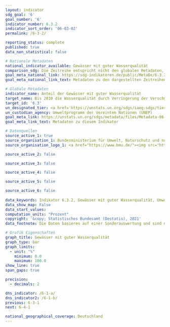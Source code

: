 ```yaml
---
layout: indicator    
sdg_goal: '6'    
goal_number: '6'    
indicator_number: 6.3.2    
indicator_sort_order: '06-03-02'    
permalink: /6-3-2/    

reporting_status: complete    
published: true    
data_non_statistical: false    

# Nationale Metadaten    
national_indicator_available: Gewässer mit guter Wasserqualität    
comparison_sdg: Die Zeitreihe entspricht nicht den globalen Metadaten, bietet aber zusätzliche Informationen.    
goal_meta_national_link: https://sdg-indikatoren.de/public/MetaDe/6.3.2.pdf    
goal_meta_national_link_text: Metadaten zu den dargestellten Zeitreihen    

# Globale Metadaten    
indicator_name: Anteil der Gewässer mit guter Wasserqualität    
target_name: Bis 2030 die Wasserqualität durch Verringerung der Verschmutzung, Beendigung des Einbringens und Minimierung der Freisetzung gefährlicher Chemikalien und Stoffe, Halbierung des Anteils unbehandelten Abwassers und eine beträchtliche Steigerung der Wiederaufbereitung und gefahrlosen Wiederverwendung weltweit verbessern    
target_id: '6.3'    
un_designated_tier: <a href='https://unstats.un.org/sdgs/iaeg-sdgs/tier-classification/' title='Klicken Sie hier um weitere Informationen zur UN-Tier-Klassifikation zu erhalten.'  target='_blank'>Tier II</a>    
un_custodian_agency: Umweltprogramm der Vereinten Nationen (UNEP)    
goal_meta_link: https://unstats.un.org/sdgs/metadata/files/Metadata-06-03-02.pdf    
goal_meta_link_text: Metadaten zu diesem Indikator        

# Datenquellen
source_active_1: true
source_organisation_1: Bundesministerium für Umwelt, Naturschutz und nukleare Sicherheit (BMU)
source_organisation_logo_1: <a href="https://www.bmu.de/"><img src="https://g205sdgs.github.io/sdg-indicators/public/OrgImgDe/bmu.png" alt="Logo bmu" style="height:60px; width:148px"/></a>

source_active_2: false

source_active_3: false

source_active_4: false

source_active_5: false

source_active_6: false
    
data_keywords: Indikator 6.3.2, Gewässer mit guter Wasserqualität, Umweltprogramm der Vereinten Nationen (UNEP), Bundesministerium für Umwelt, Naturschutz und nukleare Sicherheit (BMU)    
data_show_map: False    
data_start_values:     
computation_units: "Prozent"    
copyright: '&copy; Statistisches Bundesamt (Destatis), 2021'    
data_footnote: Die Daten basieren auf einer Sonderauswertung und sind nicht öffentlich zugänglich.    

# Grafik Eigenschaften    
graph_title: Gewässer mit guter Wasserqualität    
graph_type: bar    
graph_limits:
  - unit: "%"
    minimum: 0.0
    maximum: 100.0
show_line: true
span_gaps: true

precision:
  - decimals: 2    

dns_indicator: /6-1-a/
dns_indicator2: /6-1-b/
previous: 6-3-1    
next: 6-4-1    

national_geographical_coverage: Deutschland    
---
```


<span></span>